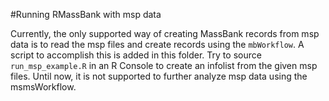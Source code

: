 #Running RMassBank with msp data

Currently, the only supported way of creating MassBank records from msp data is to read the msp files and create records using the `mbWorkflow`. A script to accomplish this is added in this folder. Try to source `run_msp_example.R` in an R Console to create an infolist from the given msp files.
Until now, it is not supported to further analyze msp data using the msmsWorkflow.
